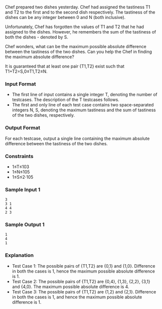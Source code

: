 Chef prepared two dishes yesterday. Chef had assigned the tastiness T1 and T2 to the first and to the second dish respectively. The tastiness of the dishes can be any integer between 0 and N (both inclusive).

Unfortunately, Chef has forgotten the values of T1 and T2 that he had assigned to the dishes. However, he remembers the sum of the tastiness of both the dishes - denoted by S.

Chef wonders, what can be the maximum possible absolute difference between the tastiness of the two dishes. Can you help the Chef in finding the maximum absolute difference?

It is guaranteed that at least one pair {T1,T2} exist such that T1+T2=S,0≤T1,T2≤N.

### Input Format
* The first line of input contains a single integer T, denoting the number of testcases. The description of the T testcases follows.
* The first and only line of each test case contains two space-separated integers N, S, denoting the maximum tastiness and the sum of tastiness of the two dishes, respectively.
### Output Format
For each testcase, output a single line containing the maximum absolute difference between the tastiness of the two dishes.

### Constraints
* 1≤T≤103
* 1≤N≤105
* 1≤S≤2⋅105

### Sample Input 1 
    3
    3 1
    4 4
    2 3
### Sample Output 1 
    1
    4
    1
### Explanation
* Test Case 1: The possible pairs of {T1,T2} are {0,1} and {1,0}. Difference in both the cases is 1, hence the maximum possible absolute difference is 1.
* Test Case 2: The possible pairs of {T1,T2} are {0,4}, {1,3}, {2,2}, {3,1} and {4,0}. The maximum possible absolute difference is 4.
* Test Case 3: The possible pairs of {T1,T2} are {1,2} and {2,1}. Difference in both the cases is 1, and hence the maximum possible absolute difference is 1.
